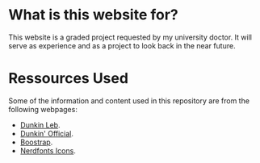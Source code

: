 # What is this website for?

This website is a graded project requested by my university doctor. It will serve as experience and as a project to look back in the near future.

# Ressources Used

Some of the information and content used in this repository are from the following webpages:

- [Dunkin Leb](https://ddlebanon.com).
- [Dunkin' Official](https://dunkindonuts.com/).
- [Boostrap](https://getbootstrap.com/).
- [Nerdfonts Icons](https://nerdfonts.com).
